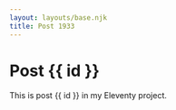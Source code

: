 ```yaml
---
layout: layouts/base.njk
title: Post 1933
---
```


# Post {{ id }}

This is post {{ id }} in my Eleventy project.
